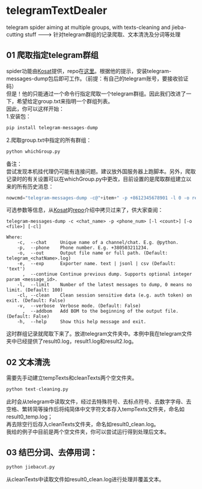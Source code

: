 # telegramTextDealer
telegram spider aiming at multiple groups, with texts-cleaning and jieba-cutting stuff ---> 针对telegram群组的记录爬取、文本清洗及分词等处理

## 01 爬取指定telegram群组
spider功能由[Kosat](https://github.com/Kosat)提供，repo在[这里](https://github.com/Kosat/telegram-messages-dump)。根据他的提示，安装telegram-messages-dump包后即可工作。（前提：有自己的telegram账号，要接收验证码）<br>
但是！他的只能通过一个命令行指定爬取一个telegram群组。因此我们改进了一下，希望给定group.txt来指明一个群组列表。<br>
因此，你可以这样开始：<br>
1.安装包：
```python
pip install telegram-messages-dump
```
2.爬取group.txt中指定的所有群组：
```python
python whichGroup.py
```
备注：<br>
尝试发现本机挂代理仍可能有连接问题。建议放外国服务器上跑脚本。另外，爬取记录时的有关设置可以在whichGroup.py中更改，目前设置的是爬取群组建立以来的所有历史消息：<br>
```python
nowcmd="telegram-messages-dump -c@"+item+" -p +8612345678901 -l 0 -o result"+str(nowid)+".log"
```
可选参数等信息，从[Kosat](https://github.com/Kosat)的[repo](https://github.com/Kosat/telegram-messages-dump)介绍中拷贝过来了，供大家查阅：
```
telegram-messages-dump -c <chat_name> -p <phone_num> [-l <count>] [-o <file>] [-cl]

Where:
    -c,  --chat     Unique name of a channel/chat. E.g. @python.
    -p,  --phone    Phone number. E.g. +380503211234.
    -o,  --out      Output file name or full path. (Default: telegram_<chatName>.log)
    -e,  --exp      Exporter name. text | jsonl | csv (Default: 'text')
      ,  --continue Continue previous dump. Supports optional integer param <message_id>.
    -l,  --limit    Number of the latest messages to dump, 0 means no limit. (Default: 100)
    -cl, --clean    Clean session sensitive data (e.g. auth token) on exit. (Default: False)
    -v,  --verbose  Verbose mode. (Default: False)
      ,  --addbom   Add BOM to the beginning of the output file. (Default: False)
    -h,  --help     Show this help message and exit.
```
这时群组记录就爬取下来了。放进telegram文件夹中。本例中我在telegram文件夹中已经提供了result0.log，result1.log和result2.log。<br>
## 02 文本清洗
需要先手动建立tempTexts和cleanTexts两个空文件夹。<br>
```python
python text-cleaning.py
```
此时会从telegram中读取文件，经过去特殊符号、去标点符号、去数字字母、去空格、繁转简等操作后将纯简体中文字符文本存入tempTexts文件夹，命名如result0_temp.log；<br>
再去除空行后存入cleanTexts文件夹，命名如result0_clean.log。<br>
我给的例子中目前是两个空文件夹，你可以尝试运行得到处理后文本。
## 03 结巴分词、去停用词：
```python
python jiebacut.py
```
从cleanTexts中读取文件如result0_clean.log进行处理并覆盖文本。
